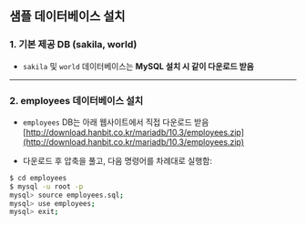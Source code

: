 ## 샘플 데이터베이스 설치

### 1. 기본 제공 DB (sakila, world)

- `sakila` 및 `world` 데이터베이스는 **MySQL 설치 시 같이 다운로드 받음**

---

### 2. employees 데이터베이스 설치

- `employees` DB는 아래 웹사이트에서 직접 다운로드 받음
  [http://download.hanbit.co.kr/mariadb/10.3/employees.zip](http://download.hanbit.co.kr/mariadb/10.3/employees.zip)

- 다운로드 후 압축을 풀고, 다음 명령어를 차례대로 실행함:

```bash
$ cd employees
$ mysql -u root -p
mysql> source employees.sql;
mysql> use employees;
mysql> exit;
```
